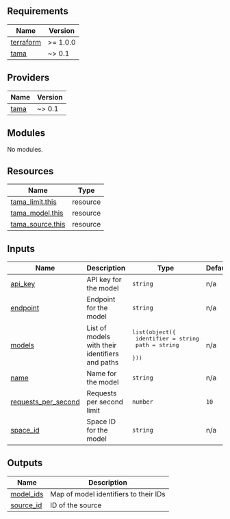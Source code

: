 <!-- BEGIN_TF_DOCS -->
## Requirements

| Name | Version |
|------|---------|
| <a name="requirement_terraform"></a> [terraform](#requirement\_terraform) | >= 1.0.0 |
| <a name="requirement_tama"></a> [tama](#requirement\_tama) | ~> 0.1 |

## Providers

| Name | Version |
|------|---------|
| <a name="provider_tama"></a> [tama](#provider\_tama) | ~> 0.1 |

## Modules

No modules.

## Resources

| Name | Type |
|------|------|
| [tama_limit.this](https://registry.terraform.io/providers/upmaru/tama/latest/docs/resources/limit) | resource |
| [tama_model.this](https://registry.terraform.io/providers/upmaru/tama/latest/docs/resources/model) | resource |
| [tama_source.this](https://registry.terraform.io/providers/upmaru/tama/latest/docs/resources/source) | resource |

## Inputs

| Name | Description | Type | Default | Required |
|------|-------------|------|---------|:--------:|
| <a name="input_api_key"></a> [api\_key](#input\_api\_key) | API key for the model | `string` | n/a | yes |
| <a name="input_endpoint"></a> [endpoint](#input\_endpoint) | Endpoint for the model | `string` | n/a | yes |
| <a name="input_models"></a> [models](#input\_models) | List of models with their identifiers and paths | <pre>list(object({<br/>    identifier = string<br/>    path       = string<br/>  }))</pre> | n/a | yes |
| <a name="input_name"></a> [name](#input\_name) | Name for the model | `string` | n/a | yes |
| <a name="input_requests_per_second"></a> [requests\_per\_second](#input\_requests\_per\_second) | Requests per second limit | `number` | `10` | no |
| <a name="input_space_id"></a> [space\_id](#input\_space\_id) | Space ID for the model | `string` | n/a | yes |

## Outputs

| Name | Description |
|------|-------------|
| <a name="output_model_ids"></a> [model\_ids](#output\_model\_ids) | Map of model identifiers to their IDs |
| <a name="output_source_id"></a> [source\_id](#output\_source\_id) | ID of the source |
<!-- END_TF_DOCS -->